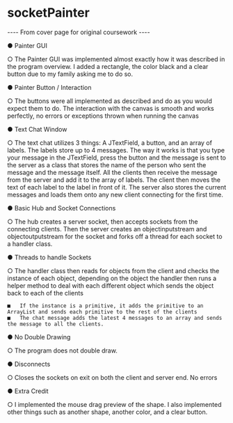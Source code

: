 # socketPainter

---- From cover page for original coursework ----

●	Painter GUI

  ○	The Painter GUI was implemented almost exactly how it was described in the program overview. I added a rectangle, the color black and a clear button due to my family asking me to do so.

●	Painter Button / Interaction

  ○	The buttons were all implemented as described and do as you would expect them to do. The interaction with the canvas is smooth and works perfectly, no errors or exceptions thrown when running the canvas

●	Text Chat Window

  ○	The text chat utilizes 3 things: A JTextField, a button, and an array of labels. The labels store up to 4 messages. The way it works is that you type your message in the JTextField, press the button and the message is sent to the server as a class that stores the name of the person who sent the message and the message itself. All the clients then receive the message from the server and add it to the array of labels. The client then moves the text of each label to the label in front of it. The server also stores the current messages and loads them onto any new client connecting for the first time.

●	Basic Hub and Socket Connections

  ○	The hub creates a server socket, then accepts sockets from the connecting clients. Then the server creates an objectinputstream and objectoutputstream for the socket and forks off a thread for each socket to a handler class.

●	Threads to handle Sockets

  ○	The handler class then reads for objects from the client and checks the instance of each object, depending on the object the handler then runs a helper method to deal with each different object which sends the object back to each of the clients

    ■	If the instance is a primitive, it adds the primitive to an ArrayList and sends each primitive to the rest of the clients
    ■	The chat message adds the latest 4 messages to an array and sends the message to all the clients.

●	No Double Drawing

  ○	The program does not double draw.

●	Disconnects

  ○	Closes the sockets on exit on both the client and server end. No errors

●	Extra Credit

  ○	I implemented the mouse drag preview of the shape. I also implemented other things such as another shape, another color, and a clear button.
